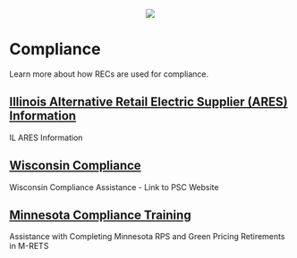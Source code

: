 <p align="center">
  <img align="center" src="https://www.mrets.org/wp-content/uploads/2019/08/mrets_logo_@2x-2.png">
</p>

# Compliance
Learn more about how RECs are used for compliance.

## [Illinois Alternative Retail Electric Supplier (ARES) Information](https://mrets.github.io/Help/compliance_il_ares)
IL ARES Information

## [Wisconsin Compliance](https://mrets.github.io/Help/compliance_wi_compliance)
Wisconsin Compliance Assistance - Link to PSC Website

## [Minnesota Compliance Training](https://mrets.github.io/Help/compliance_mn_compliance)
Assistance with Completing Minnesota RPS and Green Pricing Retirements in M-RETS
